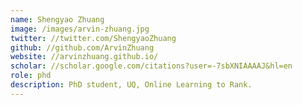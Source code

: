 ```yaml
---
name: Shengyao Zhuang
image: /images/arvin-zhuang.jpg
twitter: //twitter.com/ShengyaoZhuang
github: //github.com/ArvinZhuang
website: //arvinzhuang.github.io/
scholar: //scholar.google.com/citations?user=-7sbXNIAAAAJ&hl=en
role: phd
description: PhD student, UQ, Online Learning to Rank.
---
```

